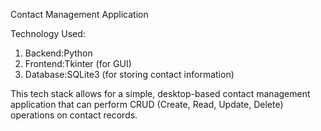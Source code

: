 Contact Management Application 

Technology Used:

1. Backend:Python
2. Frontend:Tkinter (for GUI)
3. Database:SQLite3 (for storing contact information)

This tech stack allows for a simple, desktop-based contact management application that can perform CRUD (Create, Read, Update, Delete) operations on contact records.
